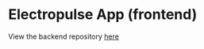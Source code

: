 # Electropulse App (frontend)

View the backend repository <a href="https://github.com/gayle24/electropulse-app-backend">here</a>